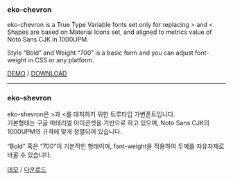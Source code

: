 ### eko-chevron
eko-chevron is a True Type Variable fonts set only for replacing > and <.\
Shapes are based on Material Icons set, and aligned to metrics value of Noto Sans CJK in 1000UPM.

Style ”Bold” and Weight “700” is a basic form and you can adjust font-weight in CSS or any platform.

[DEMO](https://codepen.io/hiteq/pen/RdmZdL) / [DOWNLOAD](https://github.com/hiteq/eko-chevron/raw/master/eko-chevron.ttf)
- - -

### eko-shevron
eko-shevron은 >과 <를 대치하기 위한 트루타입 가변폰트입니다.\
기본형태는 구글 마테리얼 아이콘셋을 기반으로 하고 있으며, Noto Sans CJK의 1000UPM의 규격에 맞게 정렬되어 있습니다.

“Bold” 혹은 “700”이 기본적인 형태이며, font-weight을 적용하여 두께를 자유자재로 바꿀 수 있습니다.

[데모](https://codepen.io/hiteq/pen/RdmZdL) / [다운로드](https://github.com/hiteq/eko-chevron/raw/master/eko-chevron.ttf)
